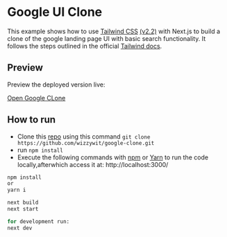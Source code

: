 # Google UI Clone

This example shows how to use [Tailwind CSS](https://tailwindcss.com/) [(v2.2)](https://blog.tailwindcss.com/tailwindcss-2-2) with Next.js to build a clone of the google landing page UI with basic search functionality. It follows the steps outlined in the official [Tailwind docs](https://tailwindcss.com/docs/guides/nextjs).

## Preview

Preview the deployed version live:

[Open Google CLone](https://google-clone-peach.vercel.app/)

## How to run
- Clone this [repo](https://github.com/wizzywit/google-clone) using this command `git clone https://github.com/wizzywit/google-clone.git`
- run `npm install`
- Execute the following commands  with [npm](https://docs.npmjs.com/cli/init) or [Yarn](https://yarnpkg.com/lang/en/docs/cli/create/) to run the code locally,afterwhich access it at: http://localhost:3000/

```bash
npm install
or
yarn i

next build
next start

for development run:
next dev
```

